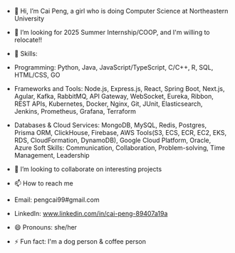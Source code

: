 - 👋 Hi, I’m Cai Peng, a girl who is doing Computer Science at Northeastern University
- 👀 I’m looking for 2025 Summer Internship/COOP, and I'm willing to relocate!!
- 🌱 Skills:
- Programming:  Python, Java, JavaScript/TypeScript, C/C++, R, SQL, HTML/CSS, GO
- Frameworks and Tools:  Node.js, Express.js, React,  Spring Boot, Next.js, Agular, Kafka, RabbitMQ, API Gateway, WebSocket, Eureka, Ribbon, REST APIs, Kubernetes, Docker, Nginx, Git, JUnit, Elasticsearch, Jenkins, Prometheus, Grafana, Terraform
- Databases & Cloud Services:  MongoDB, MySQL, Redis, Postgres, Prisma ORM, ClickHouse, Firebase, AWS Tools(S3, ECS, ECR, EC2, EKS, RDS, CloudFormation, DynamoDB), Google Cloud Platform, Oracle, Azure
Soft Skills:  Communication, Collaboration, Problem-solving, Time Management, Leadership


- 💞️ I’m looking to collaborate on interesting projects
- 📫 How to reach me
- Email: pengcai99#gmail.com
- LinkedIn: www.linkedin.com/in/cai-peng-89407a19a
- 😄 Pronouns: she/her
- ⚡ Fun fact: I'm a dog person & coffee person

<!---
CaiPeng99/CaiPeng99 is a ✨ special ✨ repository because its `README.md` (this file) appears on your GitHub profile.
You can click the Preview link to take a look at your changes.
--->

